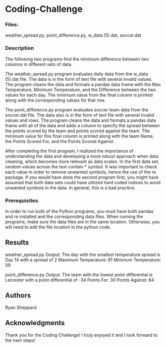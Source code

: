 # Coding-Challenge

### Files:
weather_spread.py, point_difference.py, w_data (5).dat, soccer.dat

### Description

The following two programs find the minimum difference between two columns in different sets of data. 

The weather_spread.py program evaluates daily data from the w_data (5).dat file. The data is in the form of text file with several invalid values. The program cleans the data and formats a pandas data frame with the Max Temperature, Minimum Temperature, and the Difference between the two values for each day. The minimum value from the final column is printed along with the corresponding values for that row.

The point_difference.py program evaluates soccer team data from the soccer.dat file. The data also is in the form of text file with several invalid values and rows. The program cleans the data and formats a pandas data frame with all of the data and adds a column to specify the spread between the points scored by the team and points scored against the team. The minimum value for this final column is printed along with the team Name, the Points Scored For, and the Points Scored Against.

After completing the first program, I realized the importance of understanding the data and developing a more robust approach when data cleaning, which becomes more relevant as data scales. In the first data set, random values across the text contain * symbol. It was important to check each value in order to remove unwanted symbols, hence the use of the re package. If you would have done the second program first, you might have assumed that both data sets could have utilized hard coded indices to avoid unwanted symbols in the data. In general, this is a bad practice.

### Prerequisites

In order to run both of the Python programs, you must have both pandas and re installed and the corresponding data files. When running the programs, make sure the data files are in the same location. Otherwise, you will need to edit the file location in the python code. 


## Results

weather_spread.py Output:
The day with the smallest temperature spread is Day 14 with a spread of 2
Maximum Temperature: 61
Minimum Temperature: 59

point_difference.py Output:
The team with the lowest point differential is Leicester with a point differential of -34
Points For:  30
Points Against:  64

## Authors

Ryan Sheppard

## Acknowledgments

Thank you for the Coding Challenge! I truly enjoyed it and I look forward to the next steps!
